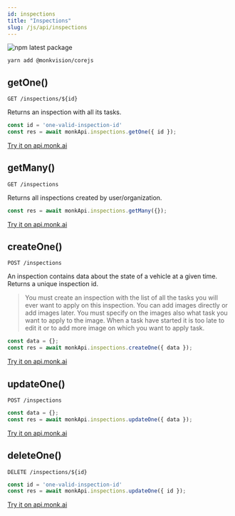 ```yaml
---
id: inspections
title: "Inspections"
slug: /js/api/inspections
---
```


![npm latest package](https://img.shields.io/npm/v/@monkvision/corejs/latest.svg)

```yarn
yarn add @monkvision/corejs
```

## getOne()
`GET /inspections/${id}`

Returns an inspection with all its tasks.

```javascript
const id = 'one-valid-inspection-id'
const res = await monkApi.inspections.getOne({ id });
```

[Try it on api.monk.ai](https://api.monk.ai/v1/apidocs/#/Inspection/get_inspection)

## getMany()
`GET /inspections`

Returns all inspections created by user/organization.

```javascript
const res = await monkApi.inspections.getMany({});
```

[Try it on api.monk.ai](https://api.monk.ai/v1/apidocs/#/Inspection/get_all_inspections)

## createOne()
`POST /inspections`

An inspection contains data about the state of a vehicle at a given time. Returns a unique inspection id.

> You must create an inspection with the list of all the tasks
you will ever want to apply on this inspection.
You can add images directly or add images later.
You must specify on the images also what task you want to apply to the image.
When a task have started it is too late to edit it
or to add more image on which you want to apply task.


```javascript
const data = {};
const res = await monkApi.inspections.createOne({ data });
```

[Try it on api.monk.ai](https://api.monk.ai/v1/apidocs/#/Inspection/post_inspection)

## updateOne()
`POST /inspections`

```javascript
const data = {};
const res = await monkApi.inspections.updateOne({ data });
```

[Try it on api.monk.ai](https://api.monk.ai/v1/apidocs/#/Inspection/post_inspection)

## deleteOne()
`DELETE /inspections/${id}`

```javascript
const id = 'one-valid-inspection-id'
const res = await monkApi.inspections.updateOne({ id });
```

[Try it on api.monk.ai](https://api.monk.ai/v1/apidocs/#/Inspection/delete_inspection)
